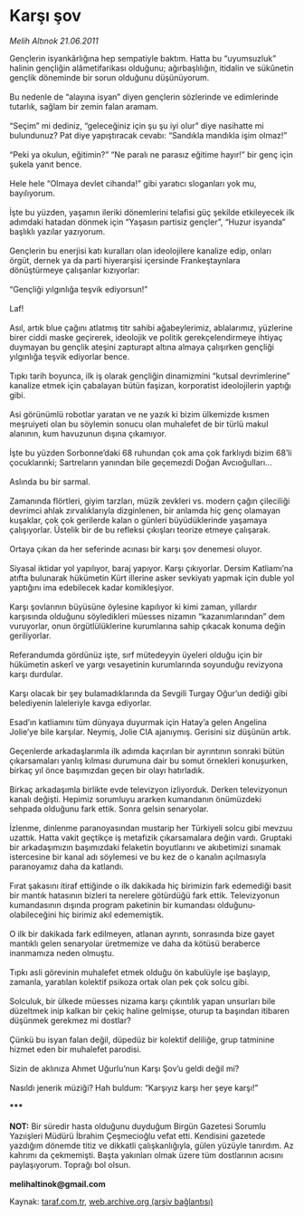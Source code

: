 # Karşı şov

*Melih Altınok 21.06.2011*

<div class="yazi">Gençlerin isyankârlığına hep sempatiyle baktım. Hatta bu “uyumsuzluk” halinin gençliğin alâmetifarikası olduğunu; ağırbaşlılığın, itidalin ve sükûnetin gençlik döneminde bir sorun olduğunu düşünüyorum. <br/><br/>Bu nedenle de “alayına isyan” diyen gençlerin sözlerinde ve edimlerinde tutarlık, sağlam bir zemin falan aramam. <br/><br/>“Seçim” mi dediniz, “geleceğiniz için şu şu iyi olur” diye nasihatte mi bulundunuz? Pat diye yapıştıracak cevabı: “Sandıkla mandıkla işim olmaz!” <br/><br/>“Peki ya okulun, eğitimin?” “Ne paralı ne parasız eğitime hayır!” bir genç için şukela yanıt bence. <br/><br/>Hele hele “Olmaya devlet cihanda!” gibi yaratıcı sloganları yok mu, bayılıyorum. <br/><br/>İşte bu yüzden, yaşamın ileriki dönemlerini telafisi güç şekilde etkileyecek ilk adımdaki hatadan dönmek için “Yaşasın partisiz gençler”, “Huzur isyanda” başlıklı yazılar yazıyorum. <br/><br/>Gençlerin bu enerjisi katı kuralları olan ideolojilere kanalize edip, onları örgüt, dernek ya da parti hiyerarşisi içersinde Frankeştaynlara dönüştürmeye çalışanlar kızıyorlar: <br/><br/>“Gençliği yılgınlığa teşvik ediyorsun!” <br/><br/>Laf! <br/><br/>Asıl, artık blue çağını atlatmış titr sahibi ağabeylerimiz, ablalarımız, yüzlerine birer ciddi maske geçirerek, ideolojik ve politik gerekçelendirmeye ihtiyaç duymayan bu gençlik ateşini zapturapt altına almaya çalışırken gençliği yılgınlığa teşvik ediyorlar bence. <br/><br/>Tıpkı tarih boyunca, ilk iş olarak gençliğin dinamizmini “kutsal devrimlerine” kanalize etmek için çabalayan bütün faşizan, korporatist ideolojilerin yaptığı gibi. <br/><br/>Asi görünümlü robotlar yaratan ve ne yazık ki bizim ülkemizde kısmen meşruiyeti olan bu söylemin sonucu olan muhalefet de bir türlü makul alanının, kum havuzunun dışına çıkamıyor. <br/><br/>İşte bu yüzden Sorbonne’daki 68 ruhundan çok ama çok farklıydı bizim 68’li çocuklarınki; Sartreların yanından bile geçemezdi Doğan Avcıoğulları... <br/><br/>Aslında bu bir sarmal. <br/><br/>Zamanında flörtleri, giyim tarzları, müzik zevkleri vs. modern çağın çileciliği devrimci ahlak zırvalıklarıyla dizginlenen, bir anlamda hiç genç olamayan kuşaklar, çok çok gerilerde kalan o günleri büyüdüklerinde yaşamaya çalışıyorlar. Üstelik bir de bu refleksi çıkışları teorize etmeye çalışarak. <br/><br/>Ortaya çıkan da her seferinde acınası bir karşı şov denemesi oluyor. <br/><br/>Siyasal iktidar yol yapılıyor, baraj yapıyor. Karşı çıkıyorlar. Dersim Katliamı’na atıfta bulunarak hükümetin Kürt illerine asker sevkiyatı yapmak için duble yol yaptığını ima edebilecek kadar komikleşiyor. <br/><br/>Karşı şovlarının büyüsüne öylesine kapılıyor ki kimi zaman, yıllardır karşısında olduğunu söyledikleri müesses nizamın “kazanımlarından” dem vuruyorlar, onun örgütlülüklerine kurumlarına sahip çıkacak konuma değin geriliyorlar. <br/><br/>Referandumda gördünüz işte, sırf mütedeyyin üyeleri olduğu için bir hükümetin askerî ve yargı vesayetinin kurumlarında soyunduğu revizyona karşı durdular. <br/><br/>Karşı olacak bir şey bulamadıklarında da Sevgili Turgay Oğur’un dediği gibi belediyenin laleleriyle kavga ediyorlar. <br/><br/>Esad’ın katliamını tüm dünyaya duyurmak için Hatay’a gelen Angelina Jolie’ye bile karşılar. Neymiş, Jolie CIA ajanıymış. Gerisini siz düşünün artık. <br/><br/>Geçenlerde arkadaşlarımla ilk adımda kaçırılan bir ayrıntının sonraki bütün çıkarsamaları yanlış kılması durumuna dair bu somut örnekleri konuşurken, birkaç yıl önce başımızdan geçen bir olayı hatırladık. <br/><br/>Birkaç arkadaşımla birlikte evde televizyon izliyorduk. Derken televizyonun kanalı değişti. Hepimiz sorumluyu ararken kumandanın önümüzdeki sehpada olduğunu fark ettik. Sonra gelsin senaryolar. <br/><br/>İzlenme, dinlenme paranoyasından mustarip her Türkiyeli solcu gibi mevzuu uzattık. Hatta vakit geçtikçe iş metafizik çıkarsamalara değin vardı. Gruptaki bir arkadaşımızın başımızdaki felaketin boyutlarını ve akıbetimizi sınamak istercesine bir kanal adı söylemesi ve bu kez de o kanalın açılmasıyla paranoyamız daha da katlandı. <br/><br/>Fırat şakasını itiraf ettiğinde o ilk dakikada hiç birimizin fark edemediği basit bir mantık hatasının bizleri ta nerelere götürdüğü fark ettik. Televizyonun kumandasının dışında program paketinin bir kumandası olduğunu-olabileceğini hiç birimiz akıl edememiştik. <br/><br/>O ilk bir dakikada fark edilmeyen, atlanan ayrıntı, sonrasında bize gayet mantıklı gelen senaryolar üretmemize ve daha da kötüsü beraberce inanmamıza neden olmuştu. <br/><br/>Tıpkı asli görevinin muhalefet etmek olduğu ön kabulüyle işe başlayıp, zamanla, yaratılan kolektif psikoza ortak olan pek çok solcu gibi. <br/><br/>Solculuk, bir ülkede müesses nizama karşı çıkıntılık yapan unsurları bile düzeltmek inip kalkan bir çekiç haline gelmişse, oturup ta başından itibaren düşünmek gerekmez mi dostlar? <br/><br/>Çünkü bu isyan falan değil, düpedüz bir kolektif deliliğe, grup tatminine hizmet eden bir muhalefet parodisi. <br/><br/>Sizin de aklınıza Ahmet Uğurlu’nun Karşı Şov’u geldi değil mi? <br/><br/>Nasıldı jenerik müziği? Hah buldum: “Karşıyız karşı her şeye karşı!” <b><br/><br/>***</b> <b><br/><br/>NOT:</b> Bir süredir hasta olduğunu duyduğum Birgün Gazetesi Sorumlu Yazıişleri Müdürü İbrahim Çeşmecioğlu vefat etti. Kendisini gazetede yazdığım dönemde titiz ve dikkatli çalışkanlığıyla, gülen yüzüyle tanırdım. Az kahrımı da çekmemişti. Başta yakınları olmak üzere tüm dostlarının acısını paylaşıyorum. Toprağı bol olsun.<b><br/><br/>melihaltinok@gmail.com</b>
</div>

Kaynak: [taraf.com.tr](http://www.taraf.com.tr/melih-altinok/makale-karsi-sov.htm), [web.archive.org (arşiv bağlantısı)](http://web.archive.org/web/20130911120545/http://www.taraf.com.tr/melih-altinok/makale-karsi-sov.htm)

